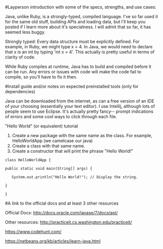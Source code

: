#Layperson introduction with some of the specs, strengths, and use cases:

Java, unlike Ruby, is a strongly-typed, compiled language. I've so far used it for the same old stuff, building APIs and loading data, but I'll keep you posted if I learn more about it's specialness. I will admit that so far, it has seemed less buggy.

Strongly typed: Every data structure must be explicitly defined. For example, in Ruby, we might type x = 4. In Java, we would need to declare that x is an int by typing 'int x = 4'. This actually is pretty useful in terms of clarity of code.

While Ruby compiles at runtime, Java has to build and compiled before it can be run. Any errors or issues with code will make the code fail to compile, so you'll have to fix it then.

#Install guide and/or notes on expected preinstalled tools (only for dependencies)

Java can be downloaded from the internet, as can a free version of an IDE of your choosing (essentially your text editor). I use Intellij, although lots of people seem to use Eclipse. It's actually pretty fancy-- prompt indications of errors and some cool ways to click through each file.

"Hello World" (or equivalent) tutorial

1. Create a new package with the same name as the class. For example, HelloWorldApp (we camelcase our java)
2. Create a class with that same name.
3. Create a constructor that will print the phrase "Hello World!" 

`class HelloWorldApp {`

    public static void main(String[] args) {

       System.out.println("Hello World!"); // Display the string.

    }

`}`

#A link to the official docs and at least 3 other resources

Official Docs: <http://docs.oracle.com/javase/7/docs/api/>

Other resources:
<http://practiceit.cs.washington.edu/practiceit/>

<https://www.codehunt.com/>

<https://netbeans.org/kb/articles/learn-java.html>
